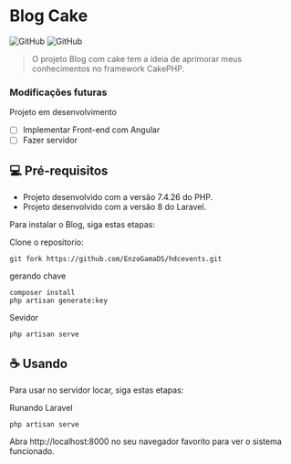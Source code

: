 # Blog Cake

![GitHub](https://img.shields.io/badge/CakePHP-20232A?style=for-the-badge&logo=php&logoColor=61DAFB)
![GitHub](https://img.shields.io/badge/Laravel-20232A?style=for-the-badge&logo=laravel&logoColor=red)

> O projeto Blog com cake tem a ideia de aprimorar meus conhecimentos no framework CakePHP.

### Modificações futuras 

Projeto em desenvolvimento

- [ ] Implementar Front-end com Angular
- [ ] Fazer servidor

## 💻 Pré-requisitos

 * Projeto desenvolvido com a versão 7.4.26 do PHP.
 * Projeto desenvolvido com a versão 8 do Laravel.

Para instalar o Blog, siga estas etapas:

Clone o repositorio:
```
git fork https://github.com/EnzoGamaDS/hdcevents.git
```
gerando chave
```
composer install
php artisan generate:key
````

Sevidor
```
php artisan serve
````
 
 ## ☕ Usando <HDCEvents>

Para usar <HDCEvents> no servidor locar, siga estas etapas:

Runando Laravel
```
php artisan serve
````
 
 Abra http://localhost:8000 no seu navegador favorito para ver o sistema funcionado.
